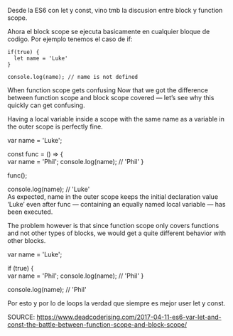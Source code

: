 Desde la ES6 con let y const, vino tmb la discusion entre block y function scope.

Ahora el block scope se ejecuta basicamente en cualquier bloque de codigo. Por ejemplo tenemos el caso de if:


```
if(true) {  
  let name = 'Luke'
}

console.log(name); // name is not defined  
```

When function scope gets confusing
Now that we got the difference between function scope and block scope covered — let’s see why this quickly can get confusing.

Having a local variable inside a scope with the same name as a variable in the outer scope is perfectly fine.

var name = 'Luke';

const func = () => {  
  var name = 'Phil';
  console.log(name); // 'Phil'
}

func();

console.log(name); // 'Luke'  
As expected, name in the outer scope keeps the initial declaration value ‘Luke’ even after func — containing an equally named local variable — has been executed.

The problem however is that since function scope only covers functions and not other types of blocks, we would get a quite different behavior with other blocks.

var name = 'Luke';

if (true) {  
  var name = 'Phil';
  console.log(name); // 'Phil'
}

console.log(name); // 'Phil'

Por esto y por lo de loops la verdad que siempre es mejor user let y const.

SOURCE: https://www.deadcoderising.com/2017-04-11-es6-var-let-and-const-the-battle-between-function-scope-and-block-scope/
